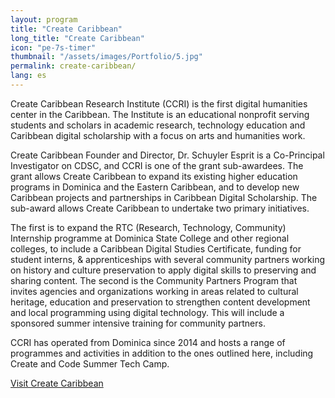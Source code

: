```yaml
---
layout: program
title: "Create Caribbean"
long_title: "Create Caribbean"
icon: "pe-7s-timer"
thumbnail: "/assets/images/Portfolio/5.jpg"
permalink: create-caribbean/
lang: es
---
```


<div class="portfolio-details">
    <p>Create Caribbean Research Institute (CCRI) is the first digital humanities center in the Caribbean. The Institute is an educational nonprofit serving students and scholars in academic research, technology education and Caribbean digital scholarship with a focus on arts and humanities work.</p>
    <p>Create Caribbean Founder and Director, Dr. Schuyler Esprit is a Co-Principal Investigator on CDSC, and CCRI is one of the grant sub-awardees. The grant allows Create Caribbean to expand its existing higher education programs in Dominica and the Eastern Caribbean, and to develop new Caribbean projects and partnerships in Caribbean Digital Scholarship. The sub-award allows Create Caribbean to undertake two primary initiatives.</p>
    <p>The first is to expand the RTC (Research, Technology, Community) Internship programme at Dominica State College and other regional colleges, to include a Caribbean Digital Studies Certificate, funding for student interns, &amp; apprenticeships with several community partners working on history and culture preservation to apply digital skills to preserving and sharing content. The second is the Community Partners Program that invites agencies and organizations working in areas related to cultural heritage, education and preservation to strengthen content development and local programming using digital technology. This will include a sponsored summer intensive training for community partners.</p>
    <p>CCRI has operated from Dominica since 2014 and hosts a range of programmes and activities in addition to the ones outlined here, including Create and Code Summer Tech Camp.</p>
    <div class="project-demo-btn">
    <a class="btn project-btn" href="http://createcaribbean.org" target="_blank">Visit Create Caribbean</a>
    </div>  
</div>

